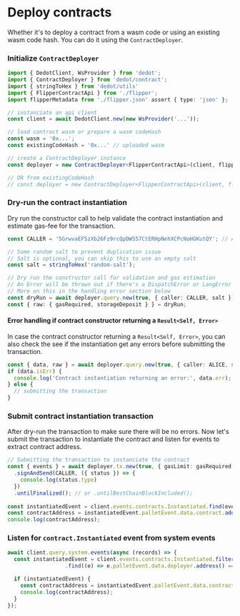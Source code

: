 # Deploy contracts

Whether it's to deploy a contract from a wasm code or using an existing wasm code hash. You can do it using the `ContractDeployer`.

### Initialize `ContractDeployer`

```typescript
import { DedotClient, WsProvider } from 'dedot';
import { ContractDeployer } from 'dedot/contract';
import { stringToHex } from 'dedot/utils'
import { FlipperContractApi } from './flipper';
import flipperMetadata from './flipper.json' assert { type: 'json' };

// instanciate an api client
const client = await DedotClient.new(new WsProvider('...'));

// load contract wasm or prepare a wasm codeHash
const wasm = '0x...';
const existingCodeHash = '0x...' // uploaded wasm

// create a ContractDeployer instance
const deployer = new ContractDeployer<FlipperContractApi>(client, flipperMetadata, wasm);

// OR from existingCodeHash
// const deployer = new ContractDeployer<FlipperContractApi>(client, flipperMetadata, existingCodeHash);
```

### Dry-run the contract instantiation

Dry run the constructor call to help validate the contract instantiation and estimate gas-fee for the transaction.

```typescript
const CALLER = '5GrwvaEF5zXb26Fz9rcQpDWS57CtERHpNehXCPcNoHGKutQY'; // Alice

// Some random salt to prevent duplication issue
// Salt is optional, you can skip this to use an empty salt 
const salt = stringToHex('random-salt'); 

// Dry run the constructor call for validation and gas estimation
// An Error will be thrown out if there's a DispatchError or LangError (contract level error)
// More on this in the handling error section below
const dryRun = await deployer.query.new(true, { caller: CALLER, salt })
const { raw: { gasRequired, storageDeposit } } = dryRun;
```

#### Error handling if contract constructor returning a `Result<Self, Error>`

In case the contract constructor returning a `Result<Self, Error>`, you can also check the see if the instantiation get any errors before submitting the transaction.

```typescript
const { data, raw } = await deployer.query.new(true, { caller: ALICE, salt })
if (data.isErr) {
  console.log('Contract instantiation returning an error:', data.err);
} else {
  // submitting the transaction
}
```

### Submit contract instantiation transaction

After dry-run the transaction to make sure there will be no errors. Now let's submit the transaction to instantiate the contract and listen for events to extract contract address.

```typescript
// Submitting the transaction to instanciate the contract
const { events } = await deployer.tx.new(true, { gasLimit: gasRequired, salt })
  .signAndSend(CALLER, ({ status }) => {
    console.log(status.type)
  })
  .untilFinalized(); // or .untilBestChainBlockIncluded();
  
const instantiatedEvent = client.events.contracts.Instantiated.find(events);
const contractAddress = instantiatedEvent.palletEvent.data.contract.address();
console.log(contractAddress);
```

### Listen for `contract.Instantiated` event from system events

```typescript
await client.query.system.events(async (records) => {
  const instantiatedEvent = client.events.contracts.Instantiated.filter(events)
                  .find((e) => e.palletEvent.data.deployer.address() === CALLER);

  if (instantiatedEvent) {
    const contractAddress = instantiatedEvent.palletEvent.data.contract.address();
    console.log(contractAddress);
  }
});
```

